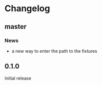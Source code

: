 # Changelog

## master

### News

* a new way to enter the path to the fixtures

## 0.1.0

Initial release
